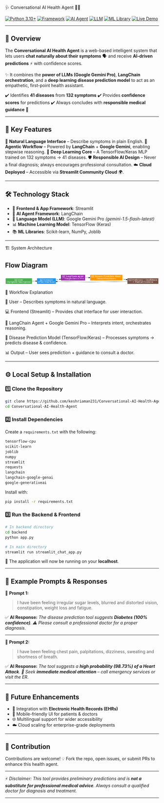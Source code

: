 🩺 Conversational AI Health Agent 🤖💬

[![Python 3.10+](https://img.shields.io/badge/Python-3.10%2B-blue.svg)](https://www.python.org/downloads/)
[![Framework](https://img.shields.io/badge/Framework-Streamlit-red.svg)](https://streamlit.io/)
[![AI Agent](https://img.shields.io/badge/Agent-LangChain-purple.svg)](https://www.langchain.com/)
[![LLM](https://img.shields.io/badge/LLM-Google%20Gemini-blue.svg)](https://deepmind.google/technologies/gemini/)
[![ML Library](https://img.shields.io/badge/ML-TensorFlow-orange.svg)](https://www.tensorflow.org/)
[![Live Demo](https://img.shields.io/badge/Live%20Demo-Streamlit%20App-brightgreen)](https://pathosense.streamlit.app/)

---

## 🌟 Overview

The **Conversational AI Health Agent** is a web-based intelligent system that lets users **chat naturally about their symptoms** 🗣️ and receive **AI-driven predictions** ⚡ with confidence scores.

✨ It combines the **power of LLMs (Google Gemini Pro)**, **LangChain orchestration**, and a **deep learning disease prediction model** to act as an empathetic, first-point health assistant.

✔️ Identifies **41 diseases** from **132 symptoms**
✔️ Provides **confidence scores** for predictions
✔️ Always concludes with **responsible medical guidance** 🙏

---

## 🔑 Key Features

💬 **Natural Language Interface** – Describe symptoms in plain English.
🧩 **Agentic Workflow** – Powered by **LangChain** + **Google Gemini**, enabling stepwise reasoning.
🧠 **Deep Learning Core** – A TensorFlow/Keras MLP trained on 132 symptoms → 41 diseases.
🛡️ **Responsible AI Design** – Never a final diagnosis; always encourages professional consultation.
☁️ **Cloud Deployed** – Accessible via **Streamlit Community Cloud** 🌍.

---

## 🛠️ Technology Stack

* 🎨 **Frontend & App Framework**: Streamlit
* 🧩 **AI Agent Framework**: LangChain
* 🧠 **Language Model (LLM)**: Google Gemini Pro *(gemini-1.5-flash-latest)*
* 📊 **Machine Learning Model**: TensorFlow (Keras)
* 📚 **ML Libraries**: Scikit-learn, NumPy, Joblib

---

🏗️ System Architecture

## Flow Diagram 

![Conversational AI Health Agent Architecture](./conversational_ai_health_agent_architecture.png)


📌 Workflow Explanation

🧑 User – Describes symptoms in natural language.

💻 Frontend (Streamlit) – Provides chat interface for user interaction.

🧩 LangChain Agent + Google Gemini Pro – Interprets intent, orchestrates reasoning.

🤖 Disease Prediction Model (TensorFlow/Keras) – Processes symptoms → predicts disease & confidence.

📊 Output – User sees prediction + guidance to consult a doctor.

---

## ⚙️ Local Setup & Installation

### 1️⃣ Clone the Repository

```bash
git clone https://github.com/keshriaman231/Conversational-AI-Health-Agent.git
cd Conversational-AI-Health-Agent
```

### 2️⃣ Install Dependencies

Create a `requirements.txt` with the following:

```txt
tensorflow-cpu 
scikit-learn
joblib
numpy
streamlit
requests
langchain
langchain-google-genai
google-generativeai
```

Install with:

```bash
pip install -r requirements.txt
```

### 3️⃣ Run the Backend & Frontend

```bash
# In backend directory
cd backend
python app.py
```

```bash
# In main directory
streamlit run streamlit_chat_app.py
```

🚀 The application will now be running on your **localhost**.

---

## 🧪 Example Prompts & Responses

📝 **Prompt 1:**

> I have been feeling irregular sugar levels, blurred and distorted vision, constipation, weight loss and fatigue.

✅ **AI Response:**
*The disease prediction tool suggests **Diabetes (100% confidence)**.
⚠️ Please consult a professional doctor for a proper diagnosis.*

---

📝 **Prompt 2:**

> I have been feeling chest pain, palpitations, dizziness, sweating and shortness of breath.

✅ **AI Response:**
*The tool suggests a **high probability (98.73%) of a Heart Attack**.
🚨 Seek **immediate medical attention** – call emergency services or visit the ER.*

---

## 🔮 Future Enhancements

* 🤝 Integration with **Electronic Health Records (EHRs)**
* 📱 Mobile-friendly UI for patients & doctors
* 🌐 Multilingual support for wider accessibility
* ☁️ Cloud scaling for enterprise-grade deployments

---

## 🙌 Contribution

Contributions are welcome! 💡
Fork the repo, open issues, or submit PRs to enhance this health agent.

---

⚡ *Disclaimer: This tool provides preliminary predictions and is **not a substitute for professional medical advice**. Always consult a qualified doctor for diagnosis and treatment.*

---
